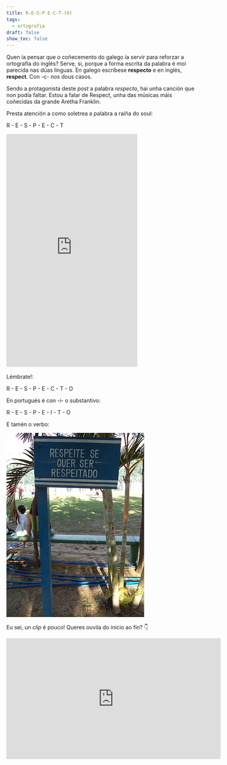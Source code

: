 ```yaml
---
title: R-E-S-P-E-C-T-(O)
tags:
  - ortografia
draft: false
show_toc: false
---
```

Quen ía pensar que o coñecemento do galego ía servir para reforzar a ortografía do inglés? Serve, si, porque a forma escrita da palabra é moi parecida nas dúas linguas. En galego escríbese **respecto** e en inglés, **respect**. Con -c- nos dous casos.

Sendo a protagonista deste *post* a palabra *respecto*, hai unha canción que non podía faltar. Estou a falar de Respect, unha das músicas máis coñecidas da grande Aretha Franklin. 

Presta atención a como soletrea a palabra a raíña do soul:

R - E - S - P - E - C - T

<iframe width="342" height="607" src="https://www.youtube.com/embed/UG6lyc1r66M" title="Aretha Franklin - Respect" frameborder="0" allow="accelerometer; autoplay; clipboard-write; encrypted-media; gyroscope; picture-in-picture; web-share" referrerpolicy="strict-origin-when-cross-origin" allowfullscreen></iframe>

Lémbrate!: 

R - E - S - P - E - C - T - O

En portugués é con -i- o substantivo:

R - E - S - P - E - I - T - O 

E tamén o verbo:

![Image](/img/respeite.jpg)


Eu sei, un *clip* é pouco! Queres ouvila do inicio ao fin? 👇

<iframe width="560" height="315" src="https://www.youtube.com/embed/A134hShx_gw?si=6Q-JS_1-tp3WphXE" title="YouTube video player" frameborder="0" allow="accelerometer; autoplay; clipboard-write; encrypted-media; gyroscope; picture-in-picture; web-share" referrerpolicy="strict-origin-when-cross-origin" allowfullscreen></iframe>
